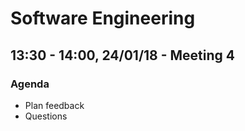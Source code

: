# Software Engineering
## 13:30 - 14:00, 24/01/18 - Meeting 4
### Agenda
- Plan feedback
- Questions
